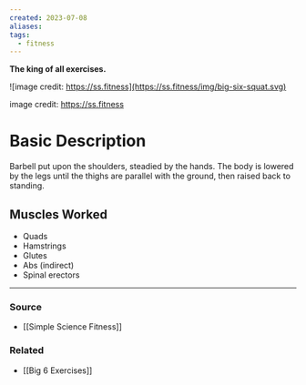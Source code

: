 ```yaml
---
created: 2023-07-08
aliases: 
tags:
  - fitness
---
```

**The king of all exercises.**

![image credit: https://ss.fitness](https://ss.fitness/img/big-six-squat.svg)

image credit: https://ss.fitness

# Basic Description

Barbell put upon the shoulders, steadied by the hands. The body is lowered by the legs until the thighs are parallel with the ground, then raised back to standing.

## Muscles Worked

- Quads
- Hamstrings
- Glutes
- Abs (indirect)
- Spinal erectors

****
### Source
- [[Simple Science Fitness]]

### Related
- [[Big 6 Exercises]]